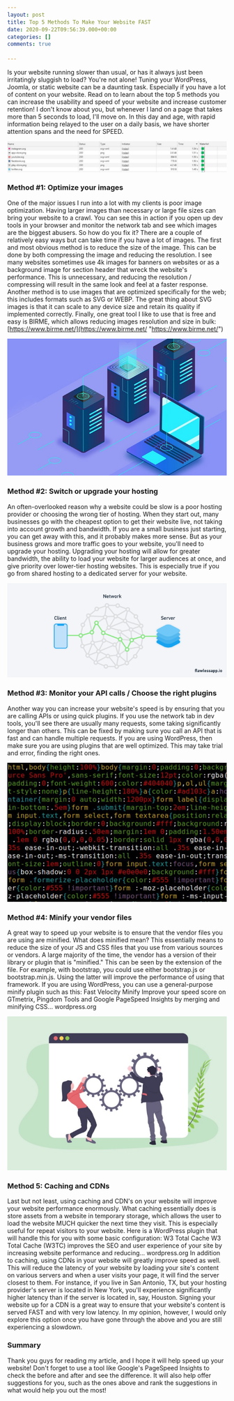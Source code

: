 ```yaml
---
layout: post
title: Top 5 Methods To Make Your Website FAST
date: 2020-09-22T09:56:39.000+00:00
categories: []
comments: true

---
```

Is your website running slower than usual, or has it always just been irritatingly sluggish to load? You're not alone! Tuning your WordPress, Joomla, or static website can be a daunting task. Especially if you have a lot of content on your website. Read on to learn about the top 5 methods you can increase the usability and speed of your website and increase customer retention! I don't know about you, but whenever I land on a page that takes more than 5 seconds to load, I'll move on. In this day and age, with rapid information being relayed to the user on a daily basis, we have shorter attention spans and the need for SPEED.

<img src="/assets/img/posts/5-methods-fast/1.jpeg">
<h3>Method #1: Optimize your images</h3>

One of the major issues I run into a lot with my clients is poor image optimization. Having larger images than necessary or large file sizes can bring your website to a crawl. You can see this in action if you open up dev tools in your browser and monitor the network tab and see which images are the biggest abusers. So how do you fix it? There are a couple of relatively easy ways but can take time if you have a lot of images. The first and most obvious method is to reduce the size of the image. This can be done by both compressing the image and reducing the resolution. I see many websites sometimes use 4k images for banners on websites or as a background image for section header that wreck the website's performance. This is unnecessary, and reducing the resolution / compressing will result in the same look and feel at a faster response. Another method is to use images that are optimized specifically for the web; this includes formats such as SVG or WEBP. The great thing about SVG images is that it can scale to any device size and retain its quality if implemented correctly. Finally, one great tool I like to use that is free and easy is BIRME, which allows reducing images resolution and size in bulk: [https://www.birme.net/](https://www.birme.net/ "https://www.birme.net/")

<img src="/assets/img/posts/5-methods-fast/2.jpeg">
<h3>Method #2: Switch or upgrade your hosting</h3>

An often-overlooked reason why a website could be slow is a poor hosting provider or choosing the wrong tier of hosting. When they start out, many businesses go with the cheapest option to get their website live, not taking into account growth and bandwidth. If you are a small business just starting, you can get away with this, and it probably makes more sense. But as your business grows and more traffic goes to your website, you'll need to upgrade your hosting. Upgrading your hosting will allow for greater bandwidth, the ability to load your website for larger audiences at once, and give priority over lower-tier hosting websites. This is especially true if you go from shared hosting to a dedicated server for your website.

<img src="/assets/img/posts/5-methods-fast/3.png">
<h3>Method #3: Monitor your API calls / Choose the right plugins</h3>

Another way you can increase your website's speed is by ensuring that you are calling APIs or using quick plugins. If you use the network tab in dev tools, you'll see there are usually many requests, some taking significantly longer than others. This can be fixed by making sure you call an API that is fast and can handle multiple requests. If you are using WordPress, then make sure you are using plugins that are well optimized. This may take trial and error, finding the right ones.

<img src="/assets/img/posts/5-methods-fast/4.jpeg">
<h3>Method #4: Minify your vendor files</h3>

A great way to speed up your website is to ensure that the vendor files you are using are minified. What does minified mean? This essentially means to reduce the size of your JS and CSS files that you use from various sources or vendors. A large majority of the time, the vendor has a version of their library or plugin that is "minified." This can be seen by the extension of the file. For example, with bootstrap, you could use either bootstrap.js or bootstrap.min.js. Using the latter will improve the performance of using that framework. If you are using WordPress, you can use a general-purpose minify plugin such as this:
Fast Velocity Minify
Improve your speed score on GTmetrix, Pingdom Tools and Google PageSpeed Insights by merging and minifying CSS…
wordpress.org

<img src="/assets/img/posts/5-methods-fast/5.jpeg">
<h3>Method 5: Caching and CDNs</h3>

Last but not least, using caching and CDN's on your website will improve your website performance enormously. What caching essentially does is store assets from a website in temporary storage, which allows the user to load the website MUCH quicker the next time they visit. This is especially useful for repeat visitors to your website. Here is a WordPress plugin that will handle this for you with some basic configuration:
W3 Total Cache
W3 Total Cache (W3TC) improves the SEO and user experience of your site by increasing website performance and reducing…
wordpress.org
In addition to caching, using CDNs in your website will greatly improve speed as well. This will reduce the latency of your website by loading your site's content on various servers and when a user visits your page, it will find the server closest to them. For instance, if you live in San Antonio, TX, but your hosting provider's server is located in New York, you'll experience significantly higher latency than if the server is located in, say, Houston. Signing your website up for a CDN is a great way to ensure that your website's content is served FAST and with very low latency. In my opinion, however, I would only explore this option once you have gone through the above and you are still experiencing a slowdown.

<h3>Summary</h3>

Thank you guys for reading my article, and I hope it will help speed up your website! Don't forget to use a tool like Google's PageSpeed Insights to check the before and after and see the difference. It will also help offer suggestions for you, such as the ones above and rank the suggestions in what would help you out the most!